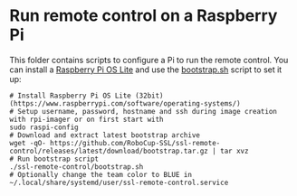 # Run remote control on a Raspberry Pi

This folder contains scripts to configure a Pi to run the remote control.
You can install a [Raspberry Pi OS Lite](https://www.raspberrypi.com/software/operating-systems/)
and use the [bootstrap.sh](bootstrap.sh) script to set it up:

```shell
# Install Raspberry Pi OS Lite (32bit) (https://www.raspberrypi.com/software/operating-systems/)
# Setup username, password, hostname and ssh during image creation with rpi-imager or on first start with
sudo raspi-config
# Download and extract latest bootstrap archive
wget -qO- https://github.com/RoboCup-SSL/ssl-remote-control/releases/latest/download/bootstrap.tar.gz | tar xvz
# Run bootstrap script
./ssl-remote-control/bootstrap.sh
# Optionally change the team color to BLUE in ~/.local/share/systemd/user/ssl-remote-control.service
```
